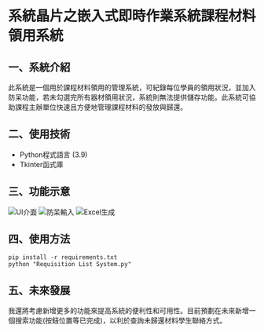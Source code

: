 # 系統晶片之嵌入式即時作業系統課程材料領用系統

## 一、系統介紹
此系統是一個用於課程材料領用的管理系統，可紀錄每位學員的領用狀況，並加入防呆功能，若未勾選完所有器材領用狀況，系統則無法提供儲存功能。此系統可協助課程主辦單位快速且方便地管理課程材料的發放與歸還。

## 二、使用技術
* Python程式語言 (3.9)
* Tkinter函式庫

## 三、功能示意
![UI介面](https://i.imgur.com/QgsDOig.png)
![防呆輸入](https://i.imgur.com/WENq7AX.png)
![Excel生成](https://i.imgur.com/osfEP4c.png)

## 四、使用方法

```
pip install -r requirements.txt
python "Requisition List System.py"
```

## 五、未來發展

我還將考慮新增更多的功能來提高系統的便利性和可用性。目前預劃在未來新增一個搜索功能(按鈕位置等已完成)，以利於查詢未歸還材料學生聯絡方式。
